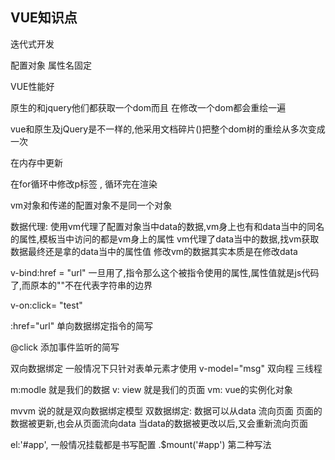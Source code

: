 ##   VUE知识点
迭代式开发


配置对象
属性名固定

VUE性能好

原生的和jquery他们都获取一个dom而且
在修改一个dom都会重绘一遍

vue和原生及jQuery是不一样的,他采用文档碎片()把整个dom树的重绘从多次变成一次

在内存中更新

在for循环中修改p标签 , 循环完在渲染

vm对象和传递的配置对象不是同一个对象

数据代理: 使用vm代理了配置对象当中data的数据,vm身上也有和data当中的同名的属性,模板当中访问的都是vm身上的属性
vm代理了data当中的数据,找vm获取数据最终还是拿的data当中的属性值
修改vm的数据其实本质是在修改data

v-bind:href = "url"
一旦用了,指令那么这个被指令使用的属性,属性值就是js代码了,而原本的""不在代表字符串的边界

v-on:click= "test"
  
:href="url"
单向数据绑定指令的简写


@click
添加事件监听的简写

双向数据绑定  一般情况下只针对表单元素才使用
v-model="msg"
双向程  三线程

m:modle 就是我们的数据
v: view 就是我们的页面
vm: vue的实例化对象

mvvm 说的就是双向数据绑定模型
双数据绑定: 数据可以从data 流向页面 页面的数据被更新,也会从页面流向data
当data的数据被更改以后,又会重新流向页面

el:'#app', 一般情况挂载都是书写配置
.$mount('#app') 第二种写法
